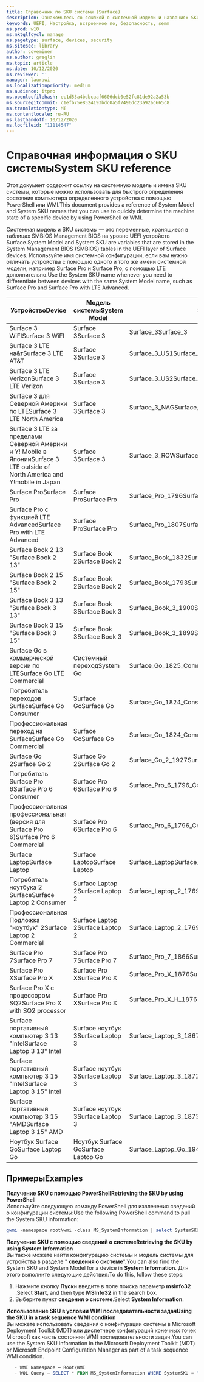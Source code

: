 ```yaml
---
title: Справочник по SKU системы (Surface)
description: Ознакомьтесь со ссылкой о системной модели и названиях SKU системы.
keywords: UEFI, Настройка, встроенное по, безопасность, semm
ms.prod: w10
ms.mktglfcycl: manage
ms.pagetype: surface, devices, security
ms.sitesec: library
author: coveminer
ms.author: greglin
ms.topic: article
ms.date: 10/12/2020
ms.reviewer: ''
manager: laurawi
ms.localizationpriority: medium
ms.audience: itpro
ms.openlocfilehash: ec1d53a4bdbcaaf6606dcb0e52fc81de92a2a53b
ms.sourcegitcommit: c1efb75e8524193bdc0a5f7496dc23a92ac665c8
ms.translationtype: MT
ms.contentlocale: ru-RU
ms.lasthandoff: 10/12/2020
ms.locfileid: "11114547"
---
```

# <span data-ttu-id="795dc-104">Справочная информация о SKU системы</span><span class="sxs-lookup"><span data-stu-id="795dc-104">System SKU reference</span></span>

<span data-ttu-id="795dc-105">Этот документ содержит ссылку на системную модель и имена SKU системы, которые можно использовать для быстрого определения состояния компьютера определенного устройства с помощью PowerShell или WMI.</span><span class="sxs-lookup"><span data-stu-id="795dc-105">This document provides a reference of System Model and System SKU names that you can use to quickly determine the machine state of a specific device by using PowerShell or WMI.</span></span>

<span data-ttu-id="795dc-106">Системная модель и SKU системы — это переменные, хранящиеся в таблицах SMBIOS Management BIOS на уровне UEFI устройств Surface.</span><span class="sxs-lookup"><span data-stu-id="795dc-106">System Model and System SKU are variables that are stored in the System Management BIOS (SMBIOS) tables in the UEFI layer of Surface devices.</span></span> <span data-ttu-id="795dc-107">Используйте имя системной конфигурации, если вам нужно отличать устройства с помощью одного и того же имени системной модели, например Surface Pro и Surface Pro, с помощью LTE дополнительно.</span><span class="sxs-lookup"><span data-stu-id="795dc-107">Use the System SKU name whenever you need to differentiate between devices with the same System Model name, such as Surface Pro and Surface Pro with LTE Advanced.</span></span>

| <span data-ttu-id="795dc-108">Устройство</span><span class="sxs-lookup"><span data-stu-id="795dc-108">Device</span></span>   | <span data-ttu-id="795dc-109">Модель системы</span><span class="sxs-lookup"><span data-stu-id="795dc-109">System Model</span></span> | <span data-ttu-id="795dc-110">SKU системы</span><span class="sxs-lookup"><span data-stu-id="795dc-110">System SKU</span></span>       |
| ---------- | ----------- | -------------- |
| <span data-ttu-id="795dc-111">Surface 3 WiFI</span><span class="sxs-lookup"><span data-stu-id="795dc-111">Surface 3 WiFI</span></span>                                               | <span data-ttu-id="795dc-112">Surface 3</span><span class="sxs-lookup"><span data-stu-id="795dc-112">Surface 3</span></span>        | <span data-ttu-id="795dc-113">Surface_3</span><span class="sxs-lookup"><span data-stu-id="795dc-113">Surface_3</span></span>                        |
| <span data-ttu-id="795dc-114">Surface 3 LTE на&т</span><span class="sxs-lookup"><span data-stu-id="795dc-114">Surface 3 LTE AT&T</span></span>                                           | <span data-ttu-id="795dc-115">Surface 3</span><span class="sxs-lookup"><span data-stu-id="795dc-115">Surface 3</span></span>        | <span data-ttu-id="795dc-116">Surface_3_US1</span><span class="sxs-lookup"><span data-stu-id="795dc-116">Surface_3_US1</span></span>                    |
| <span data-ttu-id="795dc-117">Surface 3 LTE Verizon</span><span class="sxs-lookup"><span data-stu-id="795dc-117">Surface 3 LTE Verizon</span></span>                                        | <span data-ttu-id="795dc-118">Surface 3</span><span class="sxs-lookup"><span data-stu-id="795dc-118">Surface 3</span></span>        | <span data-ttu-id="795dc-119">Surface_3_US2</span><span class="sxs-lookup"><span data-stu-id="795dc-119">Surface_3_US2</span></span>                    |
| <span data-ttu-id="795dc-120">Surface 3 для Северной Америки по LTE</span><span class="sxs-lookup"><span data-stu-id="795dc-120">Surface 3 LTE North America</span></span>                                  | <span data-ttu-id="795dc-121">Surface 3</span><span class="sxs-lookup"><span data-stu-id="795dc-121">Surface 3</span></span>        | <span data-ttu-id="795dc-122">Surface_3_NAG</span><span class="sxs-lookup"><span data-stu-id="795dc-122">Surface_3_NAG</span></span>                    |
| <span data-ttu-id="795dc-123">Surface 3 LTE за пределами Северной Америки и Y! Mobile в Японии</span><span class="sxs-lookup"><span data-stu-id="795dc-123">Surface 3 LTE outside of North America and Y!mobile in Japan</span></span> | <span data-ttu-id="795dc-124">Surface 3</span><span class="sxs-lookup"><span data-stu-id="795dc-124">Surface 3</span></span>        | <span data-ttu-id="795dc-125">Surface_3_ROW</span><span class="sxs-lookup"><span data-stu-id="795dc-125">Surface_3_ROW</span></span>                    |
| <span data-ttu-id="795dc-126">Surface Pro</span><span class="sxs-lookup"><span data-stu-id="795dc-126">Surface Pro</span></span>                                                  | <span data-ttu-id="795dc-127">Surface Pro</span><span class="sxs-lookup"><span data-stu-id="795dc-127">Surface Pro</span></span>      | <span data-ttu-id="795dc-128">Surface_Pro_1796</span><span class="sxs-lookup"><span data-stu-id="795dc-128">Surface_Pro_1796</span></span>                 |
| <span data-ttu-id="795dc-129">Surface Pro с функцией LTE Advanced</span><span class="sxs-lookup"><span data-stu-id="795dc-129">Surface Pro with LTE Advanced</span></span>                                | <span data-ttu-id="795dc-130">Surface Pro</span><span class="sxs-lookup"><span data-stu-id="795dc-130">Surface Pro</span></span>      | <span data-ttu-id="795dc-131">Surface_Pro_1807</span><span class="sxs-lookup"><span data-stu-id="795dc-131">Surface_Pro_1807</span></span>                 |
| <span data-ttu-id="795dc-132">Surface Book 2 13 "</span><span class="sxs-lookup"><span data-stu-id="795dc-132">Surface Book 2 13"</span></span>                                        | <span data-ttu-id="795dc-133">Surface Book 2</span><span class="sxs-lookup"><span data-stu-id="795dc-133">Surface Book 2</span></span>   | <span data-ttu-id="795dc-134">Surface_Book_1832</span><span class="sxs-lookup"><span data-stu-id="795dc-134">Surface_Book_1832</span></span>                |
| <span data-ttu-id="795dc-135">Surface Book 2 15 "</span><span class="sxs-lookup"><span data-stu-id="795dc-135">Surface Book 2 15"</span></span>                                        | <span data-ttu-id="795dc-136">Surface Book 2</span><span class="sxs-lookup"><span data-stu-id="795dc-136">Surface Book 2</span></span>   | <span data-ttu-id="795dc-137">Surface_Book_1793</span><span class="sxs-lookup"><span data-stu-id="795dc-137">Surface_Book_1793</span></span>                |
| <span data-ttu-id="795dc-138">Surface Book 3 13 "</span><span class="sxs-lookup"><span data-stu-id="795dc-138">Surface Book 3 13"</span></span>                                        | <span data-ttu-id="795dc-139">Surface Book 3</span><span class="sxs-lookup"><span data-stu-id="795dc-139">Surface Book 3</span></span>   | <span data-ttu-id="795dc-140">Surface_Book_3_1900</span><span class="sxs-lookup"><span data-stu-id="795dc-140">Surface_Book_3_1900</span></span>                |
| <span data-ttu-id="795dc-141">Surface Book 3 15 "</span><span class="sxs-lookup"><span data-stu-id="795dc-141">Surface Book 3 15"</span></span>                                        | <span data-ttu-id="795dc-142">Surface Book 3</span><span class="sxs-lookup"><span data-stu-id="795dc-142">Surface Book 3</span></span>   | <span data-ttu-id="795dc-143">Surface_Book_3_1899</span><span class="sxs-lookup"><span data-stu-id="795dc-143">Surface_Book_3_1899</span></span>
| <span data-ttu-id="795dc-144">Surface Go в коммерческой версии по LTE</span><span class="sxs-lookup"><span data-stu-id="795dc-144">Surface Go LTE Commercial</span></span> | <span data-ttu-id="795dc-145">Системный переход</span><span class="sxs-lookup"><span data-stu-id="795dc-145">System Go</span></span> | <span data-ttu-id="795dc-146">Surface_Go_1825_Commercial</span><span class="sxs-lookup"><span data-stu-id="795dc-146">Surface_Go_1825_Commercial</span></span> |
| <span data-ttu-id="795dc-147">Потребитель переходов Surface</span><span class="sxs-lookup"><span data-stu-id="795dc-147">Surface Go Consumer</span></span>                                          | <span data-ttu-id="795dc-148">Surface Go</span><span class="sxs-lookup"><span data-stu-id="795dc-148">Surface Go</span></span>       | <span data-ttu-id="795dc-149">Surface_Go_1824_Consumer</span><span class="sxs-lookup"><span data-stu-id="795dc-149">Surface_Go_1824_Consumer</span></span>         |
| <span data-ttu-id="795dc-150">Профессиональная переход на Surface</span><span class="sxs-lookup"><span data-stu-id="795dc-150">Surface Go Commercial</span></span>                                        | <span data-ttu-id="795dc-151">Surface Go</span><span class="sxs-lookup"><span data-stu-id="795dc-151">Surface Go</span></span>       | <span data-ttu-id="795dc-152">Surface_Go_1824_Commercial</span><span class="sxs-lookup"><span data-stu-id="795dc-152">Surface_Go_1824_Commercial</span></span>       |
| <span data-ttu-id="795dc-153">Surface Go 2</span><span class="sxs-lookup"><span data-stu-id="795dc-153">Surface Go 2</span></span>                                                 | <span data-ttu-id="795dc-154">Surface Go 2</span><span class="sxs-lookup"><span data-stu-id="795dc-154">Surface Go 2</span></span>     | <span data-ttu-id="795dc-155">Surface_Go_2_1927</span><span class="sxs-lookup"><span data-stu-id="795dc-155">Surface_Go_2_1927</span></span>                |
| <span data-ttu-id="795dc-156">Потребитель Surface Pro 6</span><span class="sxs-lookup"><span data-stu-id="795dc-156">Surface Pro 6 Consumer</span></span>                                       | <span data-ttu-id="795dc-157">Surface Pro 6</span><span class="sxs-lookup"><span data-stu-id="795dc-157">Surface Pro 6</span></span>    | <span data-ttu-id="795dc-158">Surface_Pro_6_1796_Consumer</span><span class="sxs-lookup"><span data-stu-id="795dc-158">Surface_Pro_6_1796_Consumer</span></span>      |
| <span data-ttu-id="795dc-159">Профессиональная профессиональная (версия для Surface Pro 6)</span><span class="sxs-lookup"><span data-stu-id="795dc-159">Surface Pro 6 Commercial</span></span>                                     | <span data-ttu-id="795dc-160">Surface Pro 6</span><span class="sxs-lookup"><span data-stu-id="795dc-160">Surface Pro 6</span></span>    | <span data-ttu-id="795dc-161">Surface_Pro_6_1796_Commercial</span><span class="sxs-lookup"><span data-stu-id="795dc-161">Surface_Pro_6_1796_Commercial</span></span>    |
| <span data-ttu-id="795dc-162">Surface Laptop</span><span class="sxs-lookup"><span data-stu-id="795dc-162">Surface Laptop</span></span>                                               | <span data-ttu-id="795dc-163">Surface Laptop</span><span class="sxs-lookup"><span data-stu-id="795dc-163">Surface Laptop</span></span>   | <span data-ttu-id="795dc-164">Surface_Laptop</span><span class="sxs-lookup"><span data-stu-id="795dc-164">Surface_Laptop</span></span>                   |
| <span data-ttu-id="795dc-165">Потребитель ноутбука 2 Surface</span><span class="sxs-lookup"><span data-stu-id="795dc-165">Surface Laptop 2 Consumer</span></span>                                    | <span data-ttu-id="795dc-166">Surface Laptop 2</span><span class="sxs-lookup"><span data-stu-id="795dc-166">Surface Laptop 2</span></span> | <span data-ttu-id="795dc-167">Surface_Laptop_2_1769_Consumer</span><span class="sxs-lookup"><span data-stu-id="795dc-167">Surface_Laptop_2_1769_Consumer</span></span>   |
| <span data-ttu-id="795dc-168">Профессиональная Подложка "ноутбук" 2</span><span class="sxs-lookup"><span data-stu-id="795dc-168">Surface Laptop 2 Commercial</span></span>                                  | <span data-ttu-id="795dc-169">Surface Laptop 2</span><span class="sxs-lookup"><span data-stu-id="795dc-169">Surface Laptop 2</span></span> | <span data-ttu-id="795dc-170">Surface_Laptop_2_1769_Commercial</span><span class="sxs-lookup"><span data-stu-id="795dc-170">Surface_Laptop_2_1769_Commercial</span></span> |
| <span data-ttu-id="795dc-171">Surface Pro 7</span><span class="sxs-lookup"><span data-stu-id="795dc-171">Surface Pro 7</span></span>                 | <span data-ttu-id="795dc-172">Surface Pro 7</span><span class="sxs-lookup"><span data-stu-id="795dc-172">Surface Pro 7</span></span>    | <span data-ttu-id="795dc-173">Surface_Pro_7_1866</span><span class="sxs-lookup"><span data-stu-id="795dc-173">Surface_Pro_7_1866</span></span>         |
| <span data-ttu-id="795dc-174">Surface Pro X</span><span class="sxs-lookup"><span data-stu-id="795dc-174">Surface Pro X</span></span>                 | <span data-ttu-id="795dc-175">Surface Pro X</span><span class="sxs-lookup"><span data-stu-id="795dc-175">Surface Pro X</span></span>    | <span data-ttu-id="795dc-176">Surface_Pro_X_1876</span><span class="sxs-lookup"><span data-stu-id="795dc-176">Surface_Pro_X_1876</span></span>         |
| <span data-ttu-id="795dc-177">Surface Pro X с процессором SQ2</span><span class="sxs-lookup"><span data-stu-id="795dc-177">Surface Pro X with SQ2 processor</span></span>                | <span data-ttu-id="795dc-178">Surface Pro X</span><span class="sxs-lookup"><span data-stu-id="795dc-178">Surface Pro X</span></span>    | <span data-ttu-id="795dc-179">Surface_Pro_X_H_1876</span><span class="sxs-lookup"><span data-stu-id="795dc-179">Surface_Pro_X_H_1876</span></span>        |
| <span data-ttu-id="795dc-180">Surface портативный компьютер 3 13 "Intel</span><span class="sxs-lookup"><span data-stu-id="795dc-180">Surface Laptop 3 13" Intel</span></span> | <span data-ttu-id="795dc-181">Surface ноутбук 3</span><span class="sxs-lookup"><span data-stu-id="795dc-181">Surface Laptop 3</span></span> | <span data-ttu-id="795dc-182">Surface_Laptop_3_1867:1868</span><span class="sxs-lookup"><span data-stu-id="795dc-182">Surface_Laptop_3_1867:1868</span></span> |
| <span data-ttu-id="795dc-183">Surface портативный компьютер 3 15 "Intel</span><span class="sxs-lookup"><span data-stu-id="795dc-183">Surface Laptop 3 15" Intel</span></span> | <span data-ttu-id="795dc-184">Surface ноутбук 3</span><span class="sxs-lookup"><span data-stu-id="795dc-184">Surface Laptop 3</span></span> | <span data-ttu-id="795dc-185">Surface_Laptop_3_1872</span><span class="sxs-lookup"><span data-stu-id="795dc-185">Surface_Laptop_3_1872</span></span>      |
| <span data-ttu-id="795dc-186">Surface портативный компьютер 3 15 "AMD</span><span class="sxs-lookup"><span data-stu-id="795dc-186">Surface Laptop 3 15" AMD</span></span>   | <span data-ttu-id="795dc-187">Surface ноутбук 3</span><span class="sxs-lookup"><span data-stu-id="795dc-187">Surface Laptop 3</span></span> | <span data-ttu-id="795dc-188">Surface_Laptop_3_1873</span><span class="sxs-lookup"><span data-stu-id="795dc-188">Surface_Laptop_3_1873</span></span>      | 
| <span data-ttu-id="795dc-189">Ноутбук Surface Go</span><span class="sxs-lookup"><span data-stu-id="795dc-189">Surface Laptop Go</span></span>  | <span data-ttu-id="795dc-190">Ноутбук Surface Go</span><span class="sxs-lookup"><span data-stu-id="795dc-190">Surface Laptop Go</span></span> | <span data-ttu-id="795dc-191">Surface_Laptop_Go_1943</span><span class="sxs-lookup"><span data-stu-id="795dc-191">Surface_Laptop_Go_1943</span></span>      | 

## <span data-ttu-id="795dc-192">Примеры</span><span class="sxs-lookup"><span data-stu-id="795dc-192">Examples</span></span> 

**<span data-ttu-id="795dc-193">Получение SKU с помощью PowerShell</span><span class="sxs-lookup"><span data-stu-id="795dc-193">Retrieving the SKU by using PowerShell</span></span>**  
<span data-ttu-id="795dc-194">Используйте следующую команду PowerShell для извлечения сведений о конфигурации системы:</span><span class="sxs-lookup"><span data-stu-id="795dc-194">Use the following PowerShell command to pull the System SKU information:</span></span>

 ``` powershell  
gwmi -namespace root\wmi -class MS_SystemInformation | select SystemSKU 
```

**<span data-ttu-id="795dc-195">Получение SKU с помощью сведений о системе</span><span class="sxs-lookup"><span data-stu-id="795dc-195">Retrieving the SKU by using System Information</span></span>**  
<span data-ttu-id="795dc-196">Вы также можете найти конфигурацию системы и модель системы для устройства в разделе " **сведения о системе**".</span><span class="sxs-lookup"><span data-stu-id="795dc-196">You can also find the System SKU and System Model for a device in **System Information**.</span></span> <span data-ttu-id="795dc-197">Для этого выполните следующие действия:</span><span class="sxs-lookup"><span data-stu-id="795dc-197">To do this, follow these steps:</span></span>

1. <span data-ttu-id="795dc-198">Нажмите кнопку **Пуск**и введите в поле поиска параметр **msinfo32** .</span><span class="sxs-lookup"><span data-stu-id="795dc-198">Select **Start**, and then type **MSInfo32** in the search box.</span></span>  
1. <span data-ttu-id="795dc-199">Выберите пункт **сведения о системе**.</span><span class="sxs-lookup"><span data-stu-id="795dc-199">Select **System Information**.</span></span>

**<span data-ttu-id="795dc-200">Использование SKU в условии WMI последовательности задач</span><span class="sxs-lookup"><span data-stu-id="795dc-200">Using the SKU in a task sequence WMI condition</span></span>**  
<span data-ttu-id="795dc-201">Вы можете использовать сведения о конфигурации системы в Microsoft Deployment Toolkit (MDT) или диспетчере конфигураций конечных точек Microsoft как часть состояния WMI последовательности задач.</span><span class="sxs-lookup"><span data-stu-id="795dc-201">You can use the System SKU information in the Microsoft Deployment Toolkit (MDT) or Microsoft Endpoint Configuration Manager as part of a task sequence WMI condition.</span></span>

 ``` powershell  
    - WMI Namespace – Root\WMI
    - WQL Query – SELECT * FROM MS_SystemInformation WHERE SystemSKU = "Surface_Pro_1796"
 ``` 
